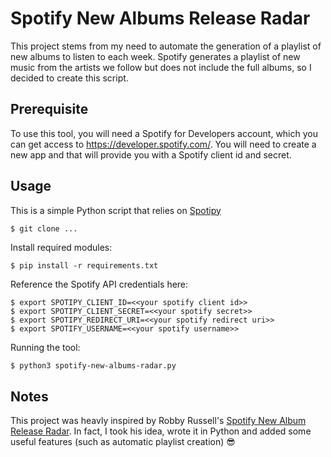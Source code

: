 # Spotify New Albums Release Radar

This project stems from my need to automate the generation of a playlist of new albums to listen to each week.
Spotify generates a playlist of new music from the artists we follow but does not include the full albums, so I decided to create this script.

## Prerequisite

To use this tool, you will need a Spotify for Developers account, which you can get access to https://developer.spotify.com/. You will need to create a new app and that will provide you with a Spotify client id and secret.

## Usage

This is a simple Python script that relies on [Spotipy](https://spotipy.readthedocs.io/en)

```
$ git clone ...
```

Install required modules:

```
$ pip install -r requirements.txt
```

Reference the Spotify API credentials here:

```
$ export SPOTIPY_CLIENT_ID=<<your spotify client id>>
$ export SPOTIPY_CLIENT_SECRET=<<your spotify secret>>
$ export SPOTIPY_REDIRECT_URI=<<your spotify redirect uri>>
$ export SPOTIFY_USERNAME=<<your spotify username>>
```

Running the tool:

```bash
$ python3 spotify-new-albums-radar.py
```

## Notes

This project was heavly inspired by Robby Russell's [Spotify New Album Release Radar](https://github.com/robbyrussell/spotify-new-albums-radar). In fact, I took his idea, wrote it in Python and added some useful features (such as automatic playlist creation) 😎
